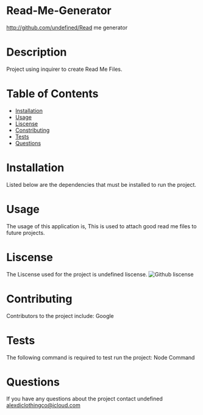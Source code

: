 # Read-Me-Generator
  http://github.com/undefined/Read me generator
  # Description 
  Project using inquirer to create Read Me Files.
  # Table of Contents
  * [Installation](#installation)
  * [Usage](#usage)
  * [Liscense](#liscense)
  * [Constributing](#contributing)
  * [Tests](#tests)
  * [Questions](#questions)
  # Installation
  Listed below are the dependencies that must be installed to run the project.
  # Usage
  The usage of this application is, This is used to attach good read me files to future projects.
  # Liscense
  The Liscense used for the project is undefined liscense.
  ![Github liscense](http://img.shields.io/badge/liscense-MIT-blue-svg)
  # Contributing
  Contributors to the project include: Google
  # Tests
  The following command is required to test run the project: Node Command
  # Questions
  If you have any questions about the project contact undefined alexdiclothingco@icloud.com

